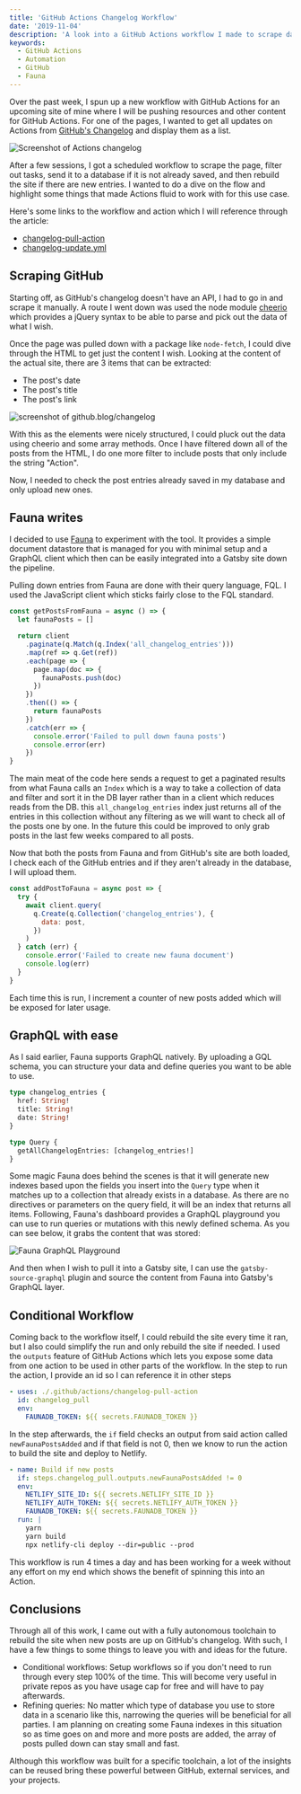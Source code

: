 ```yaml
---
title: 'GitHub Actions Changelog Workflow'
date: '2019-11-04'
description: 'A look into a GitHub Actions workflow I made to scrape data from GitHub and present another viewhigh-level look at how one should use GitHub Actions'
keywords:
  - GitHub Actions
  - Automation
  - GitHub
  - Fauna
---
```


Over the past week, I spun up a new workflow with GitHub Actions for an upcoming site of mine where I will be pushing resources and other content for GitHub Actions. For one of the pages, I wanted to get all updates on Actions from [GitHub's Changelog](https://github.blog/changelog/) and display them as a list.

![Screenshot of Actions changelog](./changelog-screenshot.png)

After a few sessions, I got a scheduled workflow to scrape the page, filter out tasks, send it to a database if it is not already saved, and then rebuild the site if there are new entries. I wanted to do a dive on the flow and highlight some things that made Actions fluid to work with for this use case.

Here's some links to the workflow and action which I will reference through the article:

- [changelog-pull-action](https://github.com/lannonbr/ActionsResourceSite/tree/master/.github/actions/changelog-pull-action)
- [changelog-update.yml](https://github.com/lannonbr/ActionsResourceSite/blob/master/.github/workflows/changelog-update.yml)

## Scraping GitHub

Starting off, as GitHub's changelog doesn't have an API, I had to go in and scrape it manually. A route I went down was used the node module [cheerio](https://www.npmjs.com/package/cheerio) which provides a jQuery syntax to be able to parse and pick out the data of what I wish.

Once the page was pulled down with a package like `node-fetch`, I could dive through the HTML to get just the content I wish. Looking at the content of the actual site, there are 3 items that can be extracted:

- The post's date
- The post's title
- The post's link

![screenshot of github.blog/changelog](github-changelog-list.png)

With this as the elements were nicely structured, I could pluck out the data using cheerio and some array methods. Once I have filtered down all of the posts from the HTML, I do one more filter to include posts that only include the string "Action".

Now, I needed to check the post entries already saved in my database and only upload new ones.

## Fauna writes

I decided to use [Fauna](https://fauna.com/) to experiment with the tool. It provides a simple document datastore that is managed for you with minimal setup and a GraphQL client which then can be easily integrated into a Gatsby site down the pipeline.

Pulling down entries from Fauna are done with their query language, FQL. I used the JavaScript client which sticks fairly close to the FQL standard.

```js
const getPostsFromFauna = async () => {
  let faunaPosts = []

  return client
    .paginate(q.Match(q.Index('all_changelog_entries')))
    .map(ref => q.Get(ref))
    .each(page => {
      page.map(doc => {
        faunaPosts.push(doc)
      })
    })
    .then(() => {
      return faunaPosts
    })
    .catch(err => {
      console.error('Failed to pull down fauna posts')
      console.error(err)
    })
}
```

The main meat of the code here sends a request to get a paginated results from what Fauna calls an `Index` which is a way to take a collection of data and filter and sort it in the DB layer rather than in a client which reduces reads from the DB. this `all_changelog_entries` index just returns all of the entries in this collection without any filtering as we will want to check all of the posts one by one. In the future this could be improved to only grab posts in the last few weeks compared to all posts.

Now that both the posts from Fauna and from GitHub's site are both loaded, I check each of the GitHub entries and if they aren't already in the database, I will upload them.

```js
const addPostToFauna = async post => {
  try {
    await client.query(
      q.Create(q.Collection('changelog_entries'), {
        data: post,
      })
    )
  } catch (err) {
    console.error('Failed to create new fauna document')
    console.log(err)
  }
}
```

Each time this is run, I increment a counter of new posts added which will be exposed for later usage.

## GraphQL with ease

As I said earlier, Fauna supports GraphQL natively. By uploading a GQL schema, you can structure your data and define queries you want to be able to use.

```graphql
type changelog_entries {
  href: String!
  title: String!
  date: String!
}

type Query {
  getAllChangelogEntries: [changelog_entries!]
}
```

Some magic Fauna does behind the scenes is that it will generate new indexes based upon the fields you insert into the `Query` type when it matches up to a collection that already exists in a database. As there are no directives or parameters on the query field, it will be an index that returns all items. Following, Fauna's dashboard provides a GraphQL playground you can use to run queries or mutations with this newly defined schema. As you can see below, it grabs the content that was stored:

![Fauna GraphQL Playground](./fauna-graphql.png)

And then when I wish to pull it into a Gatsby site, I can use the `gatsby-source-graphql` plugin and source the content from Fauna into Gatsby's GraphQL layer.

## Conditional Workflow

Coming back to the workflow itself, I could rebuild the site every time it ran, but I also could simplify the run and only rebuild the site if needed. I used the `outputs` feature of GitHub Actions which lets you expose some data from one action to be used in other parts of the workflow. In the step to run the action, I provide an id so I can reference it in other steps

```yaml
- uses: ./.github/actions/changelog-pull-action
  id: changelog_pull
  env:
    FAUNADB_TOKEN: ${{ secrets.FAUNADB_TOKEN }}
```

In the step afterwards, the `if` field checks an output from said action called `newFaunaPostsAdded` and if that field is not 0, then we know to run the action to build the site and deploy to Netlify.

```yaml
- name: Build if new posts
  if: steps.changelog_pull.outputs.newFaunaPostsAdded != 0
  env:
    NETLIFY_SITE_ID: ${{ secrets.NETLIFY_SITE_ID }}
    NETLIFY_AUTH_TOKEN: ${{ secrets.NETLIFY_AUTH_TOKEN }}
    FAUNADB_TOKEN: ${{ secrets.FAUNADB_TOKEN }}
  run: |
    yarn
    yarn build
    npx netlify-cli deploy --dir=public --prod
```

This workflow is run 4 times a day and has been working for a week without any effort on my end which shows the benefit of spinning this into an Action.

## Conclusions

Through all of this work, I came out with a fully autonomous toolchain to rebuild the site when new posts are up on GitHub's changelog. With such, I have a few things to some things to leave you with and ideas for the future.

- Conditional workflows: Setup workflows so if you don't need to run through every step 100% of the time. This will become very useful in private repos as you have usage cap for free and will have to pay afterwards.
- Refining queries: No matter which type of database you use to store data in a scenario like this, narrowing the queries will be beneficial for all parties. I am planning on creating some Fauna indexes in this situation so as time goes on and more and more posts are added, the array of posts pulled down can stay small and fast.

Although this workflow was built for a specific toolchain, a lot of the insights can be reused bring these powerful between GitHub, external services, and your projects.

